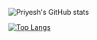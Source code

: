![Priyesh's GitHub stats](https://github-readme-stats.vercel.app/api?username=Priyesh2025&hide=issues,stars&show_icons=true&theme=codeSTACKr)


[//]: <> (  &hide=stars,commits,prs,issues,contribs  )

[//]: <> (  GitHub Readme Stats comes with several built-in themes e.g. dark, radical, merko, gruvbox, tokyonight, onedark, cobalt, synthwave, highcontrast, dracula )

[![Top Langs](https://github-readme-stats.vercel.app/api/top-langs/?username=Priyesh2025&layout=donut)](https://github.com/anuraghazra/github-readme-stats)

